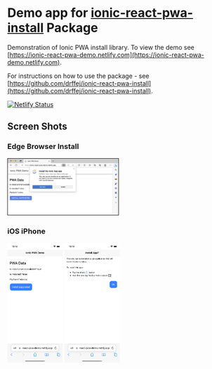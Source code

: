 # Demo app for [ionic-react-pwa-install](https://www.npmjs.com/package/ionic-react-pwa-install) Package

Demonstration of Ionic PWA install library.   To view the demo see [https://ionic-react-pwa-demo.netlify.com](https://ionic-react-pwa-demo.netlify.com).

For instructions on how to use the package - see [https://github.com/drffej/ionic-react-pwa-install](https://github.com/drffej/ionic-react-pwa-install).



[![Netlify Status](https://api.netlify.com/api/v1/badges/e391ebf8-7b31-4537-bc7a-58ff7e67a8e1/deploy-status)](https://app.netlify.com/sites/ionic-react-pwa-demo/deploys)

## Screen Shots

### Edge Browser Install

<img src="./screenshots/pwaedge.png" width="50%" style="border: .5px solid;" >

### iOS iPhone

<kbd><img src="./screenshots/pwaios2.png" width="25%"></kbd>
<kbd><img src="./screenshots/pwaios1.png" width="25%"></kbd>

